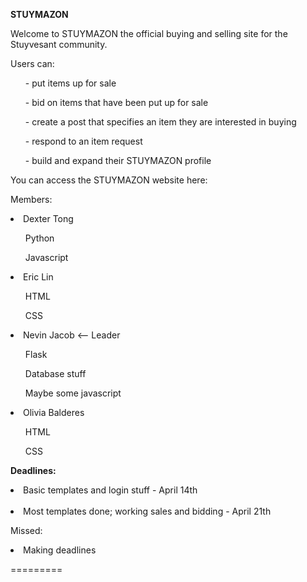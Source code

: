 <b>STUYMAZON</b>

Welcome to STUYMAZON the official buying and selling site for the Stuyvesant community. 

Users can: 
<ul> - put items up for sale </ul>
<ul> - bid on items that have been put up for sale </ul>
<ul> - create a post that specifies an item they are interested in buying</ul>
<ul> - respond to an item request </ul>
<ul> - build and expand their STUYMAZON profile </ul>

You can access the STUYMAZON website here: 

Members:
<br>
<li>Dexter Tong</li>
<ul>Python</ul>
<ul>Javascript</ul>


<li>Eric Lin</li>
<ul>HTML</ul>
<ul>CSS</ul>


<li>Nevin Jacob <-- Leader </li>
<ul>Flask</ul>
<ul> Database stuff</ul>
<ul> Maybe some javascript</ul>

<li>Olivia Balderes</li>
<ul>HTML</ul>
<ul>CSS</ul>

<b>Deadlines:</b>
<li>Basic templates and login stuff  - April 14th</li>
<br>
<li>Most templates done; working sales and bidding - April 21th</li>

Missed:
<li>Making deadlines</li>

=========
